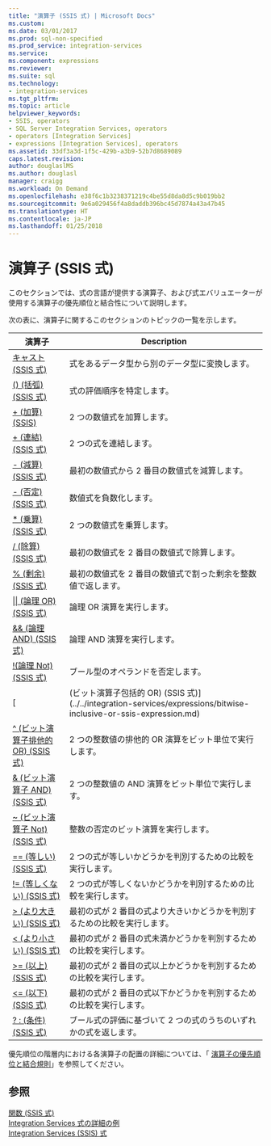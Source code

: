 ```yaml
---
title: "演算子 (SSIS 式) | Microsoft Docs"
ms.custom: 
ms.date: 03/01/2017
ms.prod: sql-non-specified
ms.prod_service: integration-services
ms.service: 
ms.component: expressions
ms.reviewer: 
ms.suite: sql
ms.technology:
- integration-services
ms.tgt_pltfrm: 
ms.topic: article
helpviewer_keywords:
- SSIS, operators
- SQL Server Integration Services, operators
- operators [Integration Services]
- expressions [Integration Services], operators
ms.assetid: 33df3a3d-1f5c-429b-a3b9-52b7d8689089
caps.latest.revision: 
author: douglaslMS
ms.author: douglasl
manager: craigg
ms.workload: On Demand
ms.openlocfilehash: e38f6c1b3238371219c4be55d8da8d5c9b019bb2
ms.sourcegitcommit: 9e6a029456f4a8daddb396bc45d7874a43a47b45
ms.translationtype: HT
ms.contentlocale: ja-JP
ms.lasthandoff: 01/25/2018
---
```

# <a name="operators-ssis-expression"></a>演算子 (SSIS 式)
  このセクションでは、式の言語が提供する演算子、および式エバリュエーターが使用する演算子の優先順位と結合性について説明します。  
  
 次の表に、演算子に関するこのセクションのトピックの一覧を示します。  
  
|演算子|Description|  
|--------------|-----------------|  
|[キャスト (SSIS 式)](../../integration-services/expressions/cast-ssis-expression.md)|式をあるデータ型から別のデータ型に変換します。|  
|[() (括弧) (SSIS 式)](../../integration-services/expressions/parentheses-ssis-expression.md)|式の評価順序を特定します。|  
|[+ (加算) (SSIS)](../../integration-services/expressions/add-ssis.md)|2 つの数値式を加算します。|  
|[+ (連結) (SSIS 式)](../../integration-services/expressions/concatenate-ssis-expression.md)|2 つの式を連結します。|  
|[- (減算) (SSIS 式)](../../integration-services/expressions/subtract-ssis-expression.md)|最初の数値式から 2 番目の数値式を減算します。|  
|[- (否定) (SSIS 式)](../../integration-services/expressions/negate-ssis-expression.md)|数値式を負数化します。|  
|[* (乗算) (SSIS 式)](../../integration-services/expressions/multiply-ssis-expression.md)|2 つの数値式を乗算します。|  
|[/ (除算) &#40;SSIS 式&#41;](../../integration-services/expressions/divide-ssis-expression.md)|最初の数値式を 2 番目の数値式で除算します。|  
|[% &#40;剰余&#41; &#40;SSIS 式&#41;](../../integration-services/expressions/modulo-ssis-expression.md)|最初の数値式を 2 番目の数値式で割った剰余を整数値で返します。|  
|[&#124;&#124; (論理 OR) (SSIS 式)](../../integration-services/expressions/logical-or-ssis-expression.md)|論理 OR 演算を実行します。|  
|[&& (論理 AND) (SSIS 式)](../../integration-services/expressions/logical-and-ssis-expression.md)|論理 AND 演算を実行します。|  
|[\!&#40;論理 Not&#41; &#40;SSIS 式&#41;](../../integration-services/expressions/logical-not-ssis-expression.md)|ブール型のオペランドを否定します。|  
|[| (ビット演算子包括的 OR) (SSIS 式)](../../integration-services/expressions/bitwise-inclusive-or-ssis-expression.md)|2 つの整数値の OR 演算をビット単位で実行します。|  
|[^ (ビット演算子排他的 OR) (SSIS 式)](../../integration-services/expressions/bitwise-exclusive-or-ssis-expression.md)|2 つの整数値の排他的 OR 演算をビット単位で実行します。|  
|[& (ビット演算子 AND) (SSIS 式)](../../integration-services/expressions/bitwise-and-ssis-expression.md)|2 つの整数値の AND 演算をビット単位で実行します。|  
|[~ (ビット演算子 Not) (SSIS 式)](../../integration-services/expressions/bitwise-not-ssis-expression.md)|整数の否定のビット演算を実行します。|  
|[== (等しい) (SSIS 式)](../../integration-services/expressions/equal-ssis-expression.md)|2 つの式が等しいかどうかを判別するための比較を実行します。|  
|[\!= &#40;等しくない&#41; &#40;SSIS 式&#41;](../../integration-services/expressions/unequal-ssis-expression.md)|2 つの式が等しくないかどうかを判別するための比較を実行します。|  
|[> (より大きい) (SSIS 式)](../../integration-services/expressions/greater-than-ssis-expression.md)|最初の式が 2 番目の式より大きいかどうかを判別するための比較を実行します。|  
|[&#60; (より小さい) (SSIS 式)](../../integration-services/expressions/less-than-ssis-expression.md)|最初の式が 2 番目の式未満かどうかを判別するための比較を実行します。|  
|[&#62;= (以上) (SSIS 式)](../../integration-services/expressions/greater-than-or-equal-to-ssis-expression.md)|最初の式が 2 番目の式以上かどうかを判別するための比較を実行します。|  
|[&#60;= (以下) (SSIS 式)](../../integration-services/expressions/less-than-or-equal-to-ssis-expression.md)|最初の式が 2 番目の式以下かどうかを判別するための比較を実行します。|  
|[? : &#40;条件&#41; &#40;SSIS 式&#41;](../../integration-services/expressions/conditional-ssis-expression.md)|ブール式の評価に基づいて 2 つの式のうちのいずれかの式を返します。|  
  
 優先順位の階層内における各演算子の配置の詳細については、「 [演算子の優先順位と結合規則](../../integration-services/expressions/operator-precedence-and-associativity.md)」を参照してください。  
  
## <a name="see-also"></a>参照  
 [関数 (SSIS 式)](../../integration-services/expressions/functions-ssis-expression.md)   
 [Integration Services 式の詳細の例](../../integration-services/expressions/examples-of-advanced-integration-services-expressions.md)   
 [Integration Services &#40;SSIS&#41; 式](../../integration-services/expressions/integration-services-ssis-expressions.md)  
  
  
